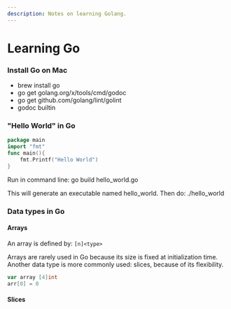 ```yaml
---
description: Notes on learning Golang.
---
```


# Learning Go

### Install Go on Mac

* brew install go 
* go get golang.org/x/tools/cmd/godoc
* go get github.com/golang/lint/golint
* godoc builtin

### "Hello World" in Go

```go
package main
import "fmt"
func main(){
    fmt.Printf("Hello World")
}
```

Run in command line: go build hello\_world.go

This will generate an executable named hello\_world. Then do: ./hello\_world

### Data types in Go

#### Arrays

An array is defined by: `[n]<type>`

Arrays are rarely used in Go because its size is fixed at initialization time. Another data type is more commonly used: slices, because of its flexibility.

```go
var array [4]int
arr[0] = 0
```

#### Slices







